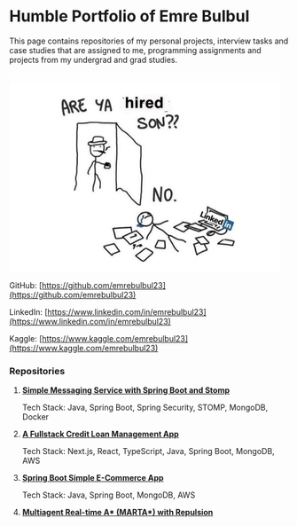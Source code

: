 # Humble Portfolio of Emre Bulbul

This page contains repositories of my personal projects, interview tasks and case studies that are assigned to me, programming assignments and projects from my undergrad and grad studies.

![](https://github.com/emrebulbul23/portfolio-emre-bulbul/blob/master/are-ya-hired-son.jpg)

GitHub: [https://github.com/emrebulbul23](https://github.com/emrebulbul23)

LinkedIn: [https://www.linkedin.com/in/emrebulbul23](https://www.linkedin.com/in/emrebulbul23)

Kaggle: [https://www.kaggle.com/emrebulbul23](https://www.kaggle.com/emrebulbul23)

### Repositories

1. [**Simple Messaging Service with Spring Boot and Stomp**](https://github.com/emrebulbul23/simple-messaging-service)

    Tech Stack: Java, Spring Boot, Spring Security, STOMP, MongoDB, Docker

2. [**A Fullstack Credit Loan Management App**](https://github.com/emrebulbul23/credit-manager-app-fullstack)

    Tech Stack: Next.js, React, TypeScript, Java, Spring Boot, MongoDB, AWS

3. [**Spring Boot Simple E-Commerce App**](https://github.com/emrebulbul23/spring-boot-simple-e-commerce)

    Tech Stack: Java, Spring Boot, MongoDB, AWS
    
4. [**Multiagent Real-time A\* (MARTA\*) with Repulsion**](https://github.com/emrebulbul23/Multiagent_Real_Time_A_Star_with_Repulsion)    
